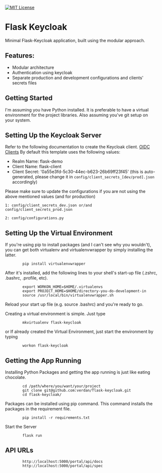 [![MIT License][license-badge]][license]

# Flask Keycloak
Minimal Flask-Keycloak application, built using the modular approach. 

## Features:
- Modular architecture
- Authentication using keycloak
- Separate production and development configurations and clients' secrets files

Getting Started
---------------

I'm assuming you have Python installed. It is preferable to have a virtual environment for the project libraries.
Also assuming you've git setup on your system.

Setting Up the Keycloak Server
------------------------------
Refer to the following documentation to create the Keycloak client. [OIDC Clients](https://www.keycloak.org/docs/3.0/server_admin/topics/clients/client-oidc.html)
By default this template uses the following values:

- Realm Name: flask-demo
- Client Name: flask-client
- Client Secret: '0a55e3fd-5c30-44ec-b623-26b69ff23f45' (this is auto-generated, please change it in `config/client_secrets_[dev/prod].json` accordingly)

Please make sure to update the configurations if you are not using the above mentioned values (and for production)

`1: config/client_secrets_dev.json or/and config/client_secrets_prod.json`

`2: config/configurations.py`


Setting Up the Virtual Environment
----------------------------------

If you're using pip to install packages (and I can't see why you wouldn't), you can get both virtualenv and virtualenvwrapper by simply installing the latter.

            pip install virtualenvwrapper

After it's installed, add the following lines to your shell's start-up file (.zshrc, .bashrc, .profile, etc).

            export WORKON_HOME=$HOME/.virtualenvs
            export PROJECT_HOME=$HOME/directory-you-do-development-in
            source /usr/local/bin/virtualenvwrapper.sh

Reload your start up file (e.g. source .bashrc) and you're ready to go.

Creating a virtual environment is simple. Just type

            mkvirtualenv flask-keycloak

or If already created the Virtual Environment, just start the environment by typing

            workon flask-keycloak
            

Getting the App Running
-----------------------

Installing Python Packages and getting the app running is just like eating chocolate.

            cd /path/where/you/want/your/project
            git clone git@github.com:verdan/flask-keycloak.git
            cd flask-keycloak/
            
Packages can be installed using pip command.
This command installs the packages in the requirement file.
            
            pip install -r requirements.txt
            
Start the Server
            
            flask run


API URLs
-----------------------
            
            http://localhost:5000/portal/api/docs
            http://localhost:5000/portal/api/spec


[license-badge]: http://img.shields.io/badge/license-MIT-blue.svg?style=flat
[license]: https://github.com/verdan/service-catalog/blob/master/LICENSE
